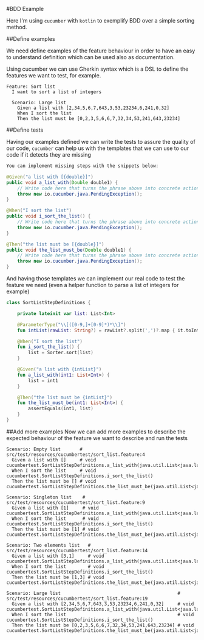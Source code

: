#BDD Example

Here I'm using  `cucumber` with `kotlin` to exemplify BDD over a simple sorting method.

##Define examples

We need define examples of the feature behaviour in order to have an easy to understand definition which can be used also as documentation.

Using cucumber we can use Gherkin syntax which is a DSL to define the features we want to test, for example.
```Gherkin
Feature: Sort list
  I want to sort a list of integers

  Scenario: Large list
    Given a list with [2,34,5,6,7,643,3,53,23234,6,241,0,32]
    When I sort the list
    Then the list must be [0,2,3,5,6,6,7,32,34,53,241,643,23234]
```
##Define tests

Having our examples defined we can write the tests to assure the quality of our code, `cucumber` can help us with the templates that we can use to our code if it detects they are missing

```Java
You can implement missing steps with the snippets below:

@Given("a list with [{double}]")
public void a_list_with(Double double1) {
    // Write code here that turns the phrase above into concrete actions
    throw new io.cucumber.java.PendingException();
}

@When("I sort the list")
public void i_sort_the_list() {
    // Write code here that turns the phrase above into concrete actions
    throw new io.cucumber.java.PendingException();
}

@Then("the list must be [{double}]")
public void the_list_must_be(Double double1) {
    // Write code here that turns the phrase above into concrete actions
    throw new io.cucumber.java.PendingException();
}
```

And having those templates we can implement our real code to test the feature we need (even a helper function to parse a list of integers for example)

```Kotlin
class SortListStepDefinitions {

    private lateinit var list: List<Int>

    @ParameterType("\\[([0-9,]+[0-9]*)*\\]")
    fun intList(rawList: String?) = rawList?.split(',')?.map { it.toInt() } ?: emptyList()

    @When("I sort the list")
    fun i_sort_the_list() {
        list = Sorter.sort(list)
    }

    @Given("a list with {intList}")
    fun a_list_with(int1: List<Int>) {
        list = int1
    }

    @Then("the list must be {intList}")
    fun the_list_must_be(int1: List<Int>) {
        assertEquals(int1, list)
    }
}
```

##Add more examples
Now we can add more examples to describe the expected behaviour of the feature we want to describe and run the tests

```
Scenario: Empty list       # src/test/resources/cucumbertest/sort_list.feature:4
  Given a list with []     # void cucumbertest.SortListStepDefinitions.a_list_with(java.util.List<java.lang.Integer>)
  When I sort the list     # void cucumbertest.SortListStepDefinitions.i_sort_the_list()
  Then the list must be [] # void cucumbertest.SortListStepDefinitions.the_list_must_be(java.util.List<java.lang.Integer>)

Scenario: Singleton list    # src/test/resources/cucumbertest/sort_list.feature:9
  Given a list with [1]     # void cucumbertest.SortListStepDefinitions.a_list_with(java.util.List<java.lang.Integer>)
  When I sort the list      # void cucumbertest.SortListStepDefinitions.i_sort_the_list()
  Then the list must be [1] # void cucumbertest.SortListStepDefinitions.the_list_must_be(java.util.List<java.lang.Integer>)

Scenario: Two elements list   # src/test/resources/cucumbertest/sort_list.feature:14
  Given a list with [3,1]     # void cucumbertest.SortListStepDefinitions.a_list_with(java.util.List<java.lang.Integer>)
  When I sort the list        # void cucumbertest.SortListStepDefinitions.i_sort_the_list()
  Then the list must be [1,3] # void cucumbertest.SortListStepDefinitions.the_list_must_be(java.util.List<java.lang.Integer>)

Scenario: Large list                                           # src/test/resources/cucumbertest/sort_list.feature:19
  Given a list with [2,34,5,6,7,643,3,53,23234,6,241,0,32]     # void cucumbertest.SortListStepDefinitions.a_list_with(java.util.List<java.lang.Integer>)
  When I sort the list                                         # void cucumbertest.SortListStepDefinitions.i_sort_the_list()
  Then the list must be [0,2,3,5,6,6,7,32,34,53,241,643,23234] # void cucumbertest.SortListStepDefinitions.the_list_must_be(java.util.List<java.lang.Integer>)
```